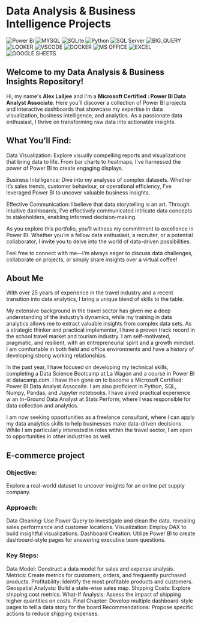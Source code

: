 # Data Analysis & Business Intelligence Projects
![Power Bi](https://img.shields.io/badge/power_bi-F2C811?style=for-the-badge&logo=powerbi&logoColor=black)
![MYSQL](https://img.shields.io/badge/MySQL-00000F?style=for-the-badge&logo=mysql&logoColor=white)
![SQLite](https://img.shields.io/badge/SQLite-07405E?style=for-the-badge&logo=sqlite&logoColor=white)
![Python](https://img.shields.io/badge/Python-3776AB?style=for-the-badge)
![SQL Server](https://img.shields.io/badge/Microsoft_SQL_Server-CC2927?style=for-the-badge&logo=microsoft-sql-server&logoColor=white)
![BIG_QUERY](https://img.shields.io/badge/Google_BigQuery-669DF6?style=for-the-badge)
![LOOKER](https://img.shields.io/badge/Google_Looker-4285F4?style=for-the-badge)
![VSCODE](https://img.shields.io/badge/VSCode-0078D4?style=for-the-badge&logo=visual%20studio%20code&logoColor=white)
![DOCKER](https://img.shields.io/badge/Docker-2496ED?style=for-the-badge)
![MS OFFICE](https://img.shields.io/badge/Microsoft_Office-D83B01?style=for-the-badge&logo=microsoft-office&logoColor=white)
![EXCEL](https://img.shields.io/badge/Microsoft_Excel-217346?style=for-the-badge&logo=microsoft-excel&logoColor=white)
![GOOGLE SHEETS](https://img.shields.io/badge/Google%20Sheets-34A853?style=for-the-badge&logo=google-sheets&logoColor=white)




## Welcome to my Data Analysis & Business Insights Repository!

Hi, my name's <strong>Alex Lalljee</strong> and I'm a <strong>Microsoft Certified : Power BI Data Analyst Associate</strong>. Here you’ll discover a collection of Power BI projects and interactive dashboards that showcase my expertise in data visualization, business intelligence, and analytics. As a passionate data enthusiast, I thrive on transforming raw data into actionable insights.

## What You’ll Find:
Data Visualization: Explore visually compelling reports and visualizations that bring data to life. From bar charts to heatmaps, I’ve harnessed the power of Power BI to create engaging displays.

Business Intelligence: Dive into my analyses of complex datasets. Whether it’s sales trends, customer behaviour, or operational efficiency, I’ve leveraged Power BI to uncover valuable business insights.

Effective Communication: I believe that data storytelling is an art. Through intuitive dashboards, I’ve effectively communicated intricate data concepts to stakeholders, enabling informed decision-making.

As you explore this portfolio, you’ll witness my commitment to excellence in Power BI. Whether you’re a fellow data enthusiast, a recruiter, or a potential collaborator, I invite you to delve into the world of data-driven possibilities.

Feel free to connect with me—I’m always eager to discuss data challenges, collaborate on projects, or simply share insights over a virtual coffee!

## About Me
With over 25 years of experience in the travel industry and a recent transition into data analytics, I bring a unique blend of skills to the table.

My extensive background in the travel sector has given me a deep understanding of the industry’s dynamics, while my training in data analytics allows me to extract valuable insights from complex data sets. As a strategic thinker and practical implementer, I have a proven track record in the school travel market and tourism industry. I am self-motivated, pragmatic, and resilient, with an entrepreneurial spirit and a growth mindset. I am comfortable in both field and office environments and have a history of developing strong working relationships.

In the past year, I have focused on developing my technical skills, completing a Data Science Bootcamp at La Wagon and a course in Power BI at datacamp.com. I have then gone on to become a Microsoft Certified: Power BI Data Analyst Assocaite. I am also proficient in Python, SQL, Numpy, Pandas, and Jupyter notebooks. I have ained practical experience w an In-Ground Data Analyst at Stats Perform, where I was responsible for data collection and analytics.

I am now seeking opportunities as a freelance consultant, where I can apply my data analytics skills to help businesses make data-driven decisions. While I am particularly interested in roles within the travel sector, I am open to opportunities in other industries as well.


## E-commerce project

### Objective:
Explore a real-world dataset to uncover insights for an online pet supply company.

### Approach:
Data Cleaning: Use Power Query to investigate and clean the data, revealing sales performance and customer locations.
Visualization: Employ DAX to build insightful visualizations.
Dashboard Creation: Utilize Power BI to create dashboard-style pages for answering executive team questions.

### Key Steps:
Data Model: Construct a data model for sales and expense analysis.
Metrics: Create metrics for customers, orders, and frequently purchased products.
Profitability: Identify the most profitable products and customers.
Geospatial Analysis: Build a state-wise sales map.
Shipping Costs: Explore shipping cost metrics.
What-If Analysis: Assess the impact of shipping higher quantities on costs.
Final Chapter: Develop multiple dashboard-style pages to tell a data story for the board
Recommendations: Propose specific actions to reduce shipping expenses.
